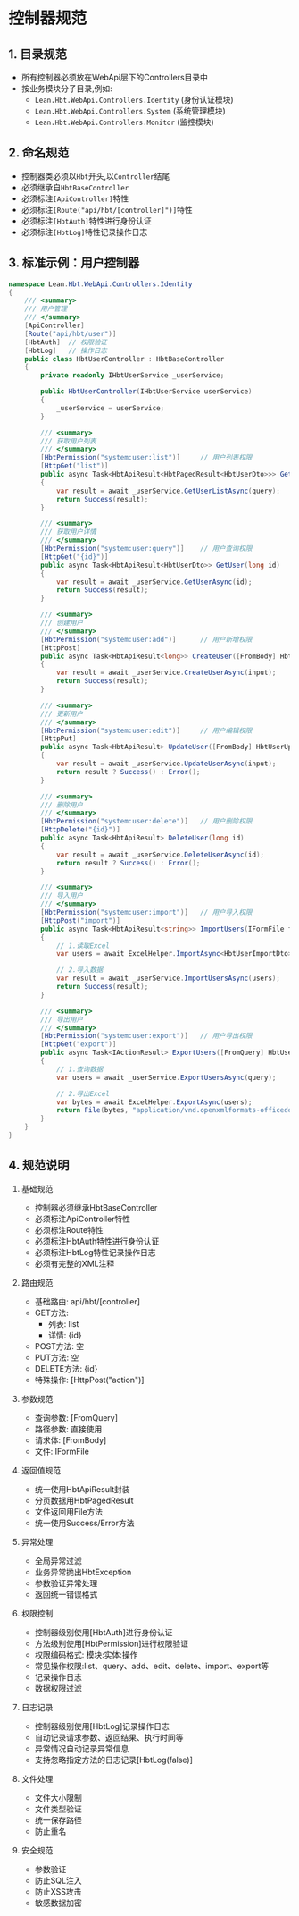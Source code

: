 # 控制器规范

## 1. 目录规范

- 所有控制器必须放在WebApi层下的Controllers目录中
- 按业务模块分子目录,例如:
  - `Lean.Hbt.WebApi.Controllers.Identity` (身份认证模块)
  - `Lean.Hbt.WebApi.Controllers.System` (系统管理模块)
  - `Lean.Hbt.WebApi.Controllers.Monitor` (监控模块)

## 2. 命名规范

- 控制器类必须以`Hbt`开头,以`Controller`结尾
- 必须继承自`HbtBaseController`
- 必须标注`[ApiController]`特性
- 必须标注`[Route("api/hbt/[controller]")]`特性
- 必须标注`[HbtAuth]`特性进行身份认证
- 必须标注`[HbtLog]`特性记录操作日志

## 3. 标准示例：用户控制器

```csharp
namespace Lean.Hbt.WebApi.Controllers.Identity
{
    /// <summary>
    /// 用户管理
    /// </summary>
    [ApiController]
    [Route("api/hbt/user")]
    [HbtAuth]  // 权限验证
    [HbtLog]   // 操作日志
    public class HbtUserController : HbtBaseController
    {
        private readonly IHbtUserService _userService;

        public HbtUserController(IHbtUserService userService)
        {
            _userService = userService;
        }

        /// <summary>
        /// 获取用户列表
        /// </summary>
        [HbtPermission("system:user:list")]     // 用户列表权限
        [HttpGet("list")]
        public async Task<HbtApiResult<HbtPagedResult<HbtUserDto>>> GetUserList([FromQuery] HbtUserQueryDto query)
        {
            var result = await _userService.GetUserListAsync(query);
            return Success(result);
        }

        /// <summary>
        /// 获取用户详情
        /// </summary>
        [HbtPermission("system:user:query")]    // 用户查询权限
        [HttpGet("{id}")]
        public async Task<HbtApiResult<HbtUserDto>> GetUser(long id)
        {
            var result = await _userService.GetUserAsync(id);
            return Success(result);
        }

        /// <summary>
        /// 创建用户
        /// </summary>
        [HbtPermission("system:user:add")]      // 用户新增权限
        [HttpPost]
        public async Task<HbtApiResult<long>> CreateUser([FromBody] HbtUserCreateDto input)
        {
            var result = await _userService.CreateUserAsync(input);
            return Success(result);
        }

        /// <summary>
        /// 更新用户
        /// </summary>
        [HbtPermission("system:user:edit")]     // 用户编辑权限
        [HttpPut]
        public async Task<HbtApiResult> UpdateUser([FromBody] HbtUserUpdateDto input)
        {
            var result = await _userService.UpdateUserAsync(input);
            return result ? Success() : Error();
        }

        /// <summary>
        /// 删除用户
        /// </summary>
        [HbtPermission("system:user:delete")]   // 用户删除权限
        [HttpDelete("{id}")]
        public async Task<HbtApiResult> DeleteUser(long id)
        {
            var result = await _userService.DeleteUserAsync(id);
            return result ? Success() : Error();
        }

        /// <summary>
        /// 导入用户
        /// </summary>
        [HbtPermission("system:user:import")]   // 用户导入权限
        [HttpPost("import")]
        public async Task<HbtApiResult<string>> ImportUsers(IFormFile file)
        {
            // 1.读取Excel
            var users = await ExcelHelper.ImportAsync<HbtUserImportDto>(file);

            // 2.导入数据
            var result = await _userService.ImportUsersAsync(users);
            return Success(result);
        }

        /// <summary>
        /// 导出用户
        /// </summary>
        [HbtPermission("system:user:export")]   // 用户导出权限
        [HttpGet("export")]
        public async Task<IActionResult> ExportUsers([FromQuery] HbtUserQueryDto query)
        {
            // 1.查询数据
            var users = await _userService.ExportUsersAsync(query);

            // 2.导出Excel
            var bytes = await ExcelHelper.ExportAsync(users);
            return File(bytes, "application/vnd.openxmlformats-officedocument.spreadsheetml.sheet", "用户列表.xlsx");
        }
    }
}
```

## 4. 规范说明

1. 基础规范
   - 控制器必须继承HbtBaseController
   - 必须标注ApiController特性
   - 必须标注Route特性
   - 必须标注HbtAuth特性进行身份认证
   - 必须标注HbtLog特性记录操作日志
   - 必须有完整的XML注释

2. 路由规范
   - 基础路由: api/hbt/[controller]
   - GET方法: 
     - 列表: list
     - 详情: {id}
   - POST方法: 空
   - PUT方法: 空
   - DELETE方法: {id}
   - 特殊操作: [HttpPost("action")]

3. 参数规范
   - 查询参数: [FromQuery]
   - 路径参数: 直接使用
   - 请求体: [FromBody]
   - 文件: IFormFile

4. 返回值规范
   - 统一使用HbtApiResult封装
   - 分页数据用HbtPagedResult
   - 文件返回用File方法
   - 统一使用Success/Error方法

5. 异常处理
   - 全局异常过滤
   - 业务异常抛出HbtException
   - 参数验证异常处理
   - 返回统一错误格式

6. 权限控制
   - 控制器级别使用[HbtAuth]进行身份认证
   - 方法级别使用[HbtPermission]进行权限验证
   - 权限编码格式: 模块:实体:操作
   - 常见操作权限:list、query、add、edit、delete、import、export等
   - 记录操作日志
   - 数据权限过滤

7. 日志记录
   - 控制器级别使用[HbtLog]记录操作日志
   - 自动记录请求参数、返回结果、执行时间等
   - 异常情况自动记录异常信息
   - 支持忽略指定方法的日志记录[HbtLog(false)]

8. 文件处理
   - 文件大小限制
   - 文件类型验证
   - 统一保存路径
   - 防止重名

9. 安全规范
   - 参数验证
   - 防止SQL注入
   - 防止XSS攻击
   - 敏感数据加密